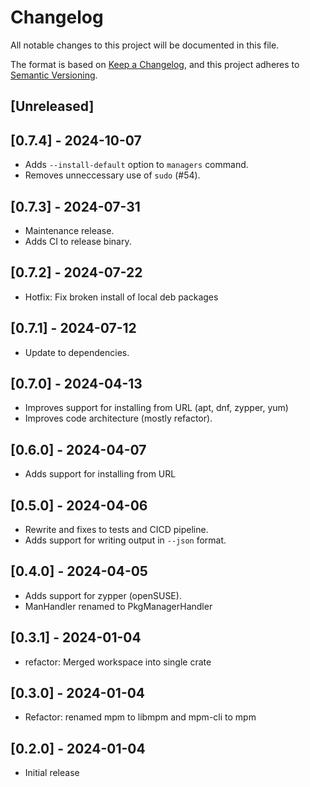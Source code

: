 
# Changelog

All notable changes to this project will be documented in this file.

The format is based on [Keep a Changelog](https://keepachangelog.com/en/1.0.0/),
and this project adheres to [Semantic Versioning](https://semver.org/spec/v2.0.0.html).

## [Unreleased]

## [0.7.4] - 2024-10-07

- Adds `--install-default` option to `managers` command. 
- Removes unneccessary use of `sudo` (#54).

## [0.7.3] - 2024-07-31

- Maintenance release.
- Adds CI to release binary.

## [0.7.2] - 2024-07-22

- Hotfix: Fix broken install of local deb packages

## [0.7.1] - 2024-07-12

- Update to dependencies.

## [0.7.0] - 2024-04-13

- Improves support for installing from URL (apt, dnf, zypper, yum)
- Improves code architecture (mostly refactor).

## [0.6.0] - 2024-04-07

- Adds support for installing from URL

## [0.5.0] - 2024-04-06

- Rewrite and fixes to tests and CICD pipeline.
- Adds support for writing output in `--json` format. 

## [0.4.0] - 2024-04-05

- Adds support for zypper (openSUSE).
- ManHandler renamed to PkgManagerHandler 

## [0.3.1] - 2024-01-04

- refactor: Merged workspace into single crate

## [0.3.0] - 2024-01-04

- Refactor: renamed mpm to libmpm and mpm-cli to mpm

## [0.2.0] - 2024-01-04

- Initial release
